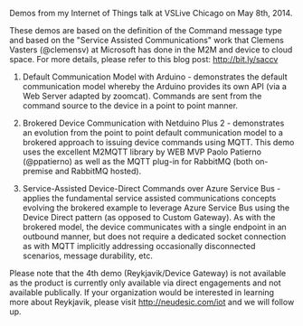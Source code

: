 Demos from my Internet of Things talk at VSLive Chicago on May 8th, 2014.

These demos are based on the definition of the Command message type and based on the "Service Assisted Communications" work that Clemens Vasters (@clemensv) at Microsoft has done in the M2M and device to cloud space. For more details, please refer to this blog post: http://bit.ly/saccv

1. Default Communication Model with Arduino - demonstrates the default communication model whereby the Arduino provides its own API (via a Web Server adapted by zoomcat). Commands are sent from the command source to the device in a point to point manner. 

2. Brokered Device Communication with Netduino Plus 2 - demonstrates an evolution from the point to point default communication model to a brokered approach to issuing device commands using MQTT. This demo uses the excellent M2MQTT library by WEB MVP Paolo Patierno (@ppatierno) as well as the MQTT plug-in for RabbitMQ (both on-premise and RabbitMQ hosted). 

3. Service-Assisted Device-Direct Commands over Azure Service Bus - applies the fundamental service assisted communications concepts evolving the brokered example to leverage Azure Service Bus using the Device Direct pattern (as opposed to Custom Gateway). As with the brokered model, the device communicates with a single endpoint in an outbound manner, but does not require a dedicated socket connection as with MQTT implicitly addressing occasionally disconnected scenarios, message durability, etc. 

Please note that the 4th demo (Reykjavik/Device Gateway) is not available as the product is currently only available via direct engagements and not available publically. If your organization would be interested in learning more about Reykjavik, please visit http://neudesic.com/iot and we will follow up.  
